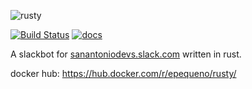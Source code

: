 ![rusty](https://i.imgur.com/4Sl46Gpl.jpg)

[![Build Status](https://travis-ci.com/epequeno/rusty.svg?branch=master)](https://travis-ci.com/epequeno/rusty)
[![docs](https://docs.rs/rusty-slackbot/badge.svg)](https://docs.rs/crate/rusty-slackbot/0.1.0)

A slackbot for [sanantoniodevs.slack.com](https://sanantoniodevs.slack.com) written in rust.

docker hub: https://hub.docker.com/r/epequeno/rusty/